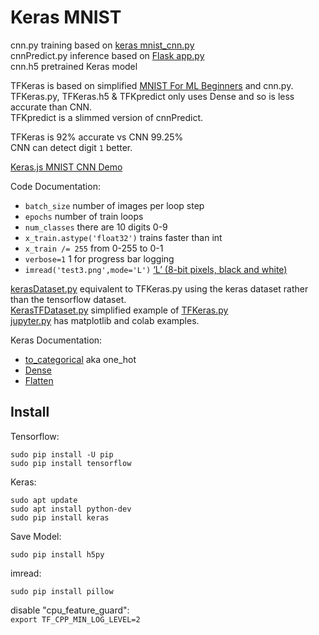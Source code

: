 # Keras MNIST

cnn.py training based on [keras mnist_cnn.py](https://github.com/fchollet/keras/blob/master/examples/mnist_cnn.py)  
cnnPredict.py inference based on [Flask app.py](https://github.com/llSourcell/how_to_deploy_a_keras_model_to_production/blob/master/app.py)  
cnn.h5 pretrained Keras model  

TFKeras is based on simplified [MNIST For ML Beginners](https://www.tensorflow.org/get_started/mnist/beginners#the_mnist_data) and cnn.py.  
TFKeras.py, TFKeras.h5 & TFKpredict only uses Dense and so is less accurate than CNN.  
TFKpredict is a slimmed version of cnnPredict.  

TFKeras is 92% accurate vs CNN 99.25%  
CNN can detect digit `1` better.

[Keras.js MNIST CNN Demo](https://transcranial.github.io/keras-js/#/mnist-cnn)

Code Documentation:  
* `batch_size` number of images per loop step
* `epochs` number of train loops
* `num_classes` there are 10 digits 0-9
* `x_train.astype('float32')` trains faster than int
* `x_train /= 255` from 0-255 to 0-1
* `verbose=1` 1 for progress bar logging
* `imread('test3.png',mode='L')` [‘L’ (8-bit pixels, black and white)](http://scipy.github.io/devdocs/generated/scipy.misc.imread.html#scipy.misc.imread)

[kerasDataset.py](https://github.com/EN10/KerasMNIST/blob/master/kerasDataset.py) equivalent to TFKeras.py using the keras dataset rather than the tensorflow dataset.  
[KerasTFDataset.py](https://github.com/EN10/KerasMNIST/blob/master/KerasTFDataset.py) simplified example of [TFKeras.py](https://github.com/EN10/KerasMNIST/blob/master/TFKeras.py)    
[jupyter.py](https://github.com/EN10/KerasMNIST/blob/master/jupyter.py) has matplotlib and colab examples.    

Keras Documentation:  
* [to_categorical](https://keras.io/utils/#to_categorical) aka one_hot
* [Dense](https://keras.io/layers/core/#dense)
* [Flatten](https://keras.io/layers/core/#flatten)

## Install
Tensorflow:
    
    sudo pip install -U pip  
    sudo pip install tensorflow 

Keras:  

    sudo apt update 
    sudo apt install python-dev 
    sudo pip install keras

Save Model:

    sudo pip install h5py

imread:

    sudo pip install pillow 

disable "cpu_feature_guard":  
`export TF_CPP_MIN_LOG_LEVEL=2`